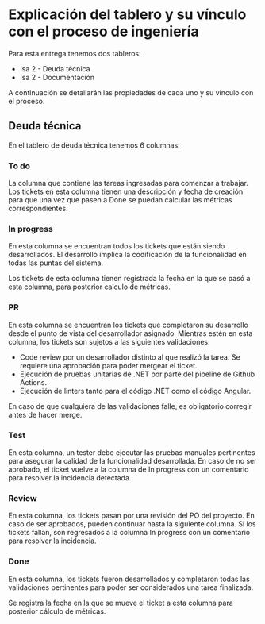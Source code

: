 # Explicación del tablero y su vínculo con el proceso de ingeniería

Para esta entrega tenemos dos tableros:

- Isa 2 - Deuda técnica
- Isa 2 - Documentación

A continuación se detallarán las propiedades de cada uno y su vínculo con el proceso.

## Deuda técnica

En el tablero de deuda técnica tenemos 6 columnas:

### To do
La columna que contiene las tareas ingresadas para comenzar a trabajar. Los tickets en esta columna tienen una descripción y fecha de creación para que una vez que pasen a Done se puedan calcular las métricas correspondientes.

### In progress
En esta columna se encuentran todos los tickets que están siendo desarrollados. El desarrollo implica la codificación de la funcionalidad en todas las puntas del sistema. 

Los tickets de esta columna tienen registrada la fecha en la que se pasó a esta columna, para posterior calculo de métricas.

### PR
En esta columna se encuentran los tickets que completaron su desarrollo desde el punto de vista del desarrollador asignado. Mientras estén en esta columna, los tickets son sujetos a las siguientes validaciones:

- Code review por un desarrollador distinto al que realizó la tarea. Se requiere una aprobación para poder mergear el ticket.
- Ejecución de pruebas unitarias de .NET por parte del pipeline de Github Actions.
- Ejecución de linters tanto para el código .NET como el código Angular.

En caso de que cualquiera de las validaciones falle, es obligatorio corregir antes de hacer merge.

### Test
En esta columna, un tester debe ejecutar las pruebas manuales pertinentes para asegurar la calidad de la funcionalidad desarrollada. En caso de no ser aprobado, el ticket vuelve a la columna de In progress con un comentario para resolver la incidencia detectada.

### Review
En esta columna, los tickets pasan por una revisión del PO del proyecto. En caso de ser aprobados, pueden continuar hasta la siguiente columna. Si los tickets fallan, son regresados a la columna In progress con un comentario para resolver la incidencia.

### Done
En esta columna, los tickets fueron desarrollados y completaron todas las validaciones pertinentes para poder ser considerados una tarea finalizada.

Se registra la fecha en la que se mueve el ticket a esta columna para posterior cálculo de métricas.